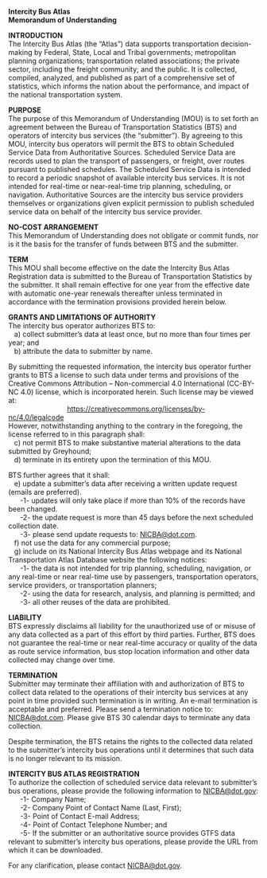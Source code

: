 
**Intercity Bus Atlas**  
**Memorandum of Understanding**  

**INTRODUCTION**  
The Intercity Bus Atlas (the “Atlas”) data supports transportation decision-making by Federal, State, Local and Tribal governments; metropolitan planning organizations; transportation related associations; the private sector, including the freight community; and the public.  It is collected, compiled, analyzed, and published as part of a comprehensive set of statistics, which informs the nation about the performance, and impact of the national transportation system.   

**PURPOSE**  
The purpose of this Memorandum of Understanding (MOU) is to set forth an agreement between the Bureau of Transportation Statistics (BTS) and operators of intercity bus services (the “submitter”).  By agreeing to this MOU, intercity bus operators will permit the BTS to obtain Scheduled Service Data from Authoritative Sources.  Scheduled Service Data are records used to plan the transport of passengers, or freight, over routes pursuant to published schedules. The Scheduled Service Data is intended to record a periodic snapshot of available intercity bus services. It is not intended for real-time or near-real-time trip planning, scheduling, or navigation. Authoritative Sources are the intercity bus service providers themselves or organizations given explicit permission to publish scheduled service data on behalf of the intercity bus service provider.  

**NO-COST ARRANGEMENT**  
This Memorandum of Understanding does not obligate or commit funds, nor is it the basis for the transfer of funds between BTS and the submitter.  

**TERM**  
This MOU shall become effective on the date the Intercity Bus Atlas Registration data is submitted to the Bureau of Transportation Statistics by the submitter.  It shall remain effective for one year from the effective date with automatic one-year renewals thereafter unless terminated in accordance with the termination provisions provided herein below.  

**GRANTS AND LIMITATIONS OF AUTHORITY**  
The intercity bus operator authorizes BTS to:  
&nbsp; &nbsp;a) collect submitter’s data at least once, but no more than four times per year; and  
&nbsp; &nbsp;b) attribute the data to submitter by name.  

By submitting the requested information, the intercity bus operator further grants to BTS a license to such data under terms and provisions of the Creative Commons Attribution – Non-commercial 4.0 International (CC-BY-NC 4.0) license, which is incorporated herein.  Such license may be viewed at:  
&nbsp; &nbsp; &nbsp; &nbsp; &nbsp; &nbsp; &nbsp; &nbsp; &nbsp; &nbsp; &nbsp; &nbsp; &nbsp; &nbsp; &nbsp; 
                       https://creativecommons.org/licenses/by-nc/4.0/legalcode  
However, notwithstanding anything to the contrary in the foregoing, the license referred to in this paragraph shall:  
&nbsp; &nbsp;c) not permit BTS to make substantive material alterations to the data submitted by Greyhound;  
&nbsp; &nbsp;d) terminate in its entirety upon the termination of this MOU.  

BTS further agrees that it shall:  
&nbsp; &nbsp;e) update a submitter’s data after receiving a written update request (emails are preferred).  
&nbsp; &nbsp;&nbsp; &nbsp;-1- updates will only take place if more than 10% of the records have been changed.  
&nbsp; &nbsp;&nbsp; &nbsp;-2- the update request is more than 45 days before the next scheduled collection date.  
&nbsp; &nbsp;&nbsp; &nbsp;-3- please send update requests to: NICBA@dot.com.    
&nbsp; &nbsp;f) not use the data for any commercial purpose;   
&nbsp; &nbsp;g) include on its National Intercity Bus Atlas webpage and its National Transportation Atlas Database website the following notices:   
&nbsp; &nbsp;&nbsp; &nbsp;-1- the data is not intended for trip planning, scheduling, navigation, or any real-time or near real-time use by passengers, transportation operators, service providers, or transportation planners;   
&nbsp; &nbsp;&nbsp; &nbsp;-2- using the data for research, analysis, and planning is permitted; and   
&nbsp; &nbsp;&nbsp; &nbsp;-3- all other reuses of the data are prohibited.    

**LIABILITY**  
BTS expressly disclaims all liability for the unauthorized use of or misuse of any data collected as a part of this effort by third parties. Further, BTS does not guarantee the real-time or near real-time accuracy or quality of the data as route service information, bus stop location information and other data collected may change over time.  

**TERMINATION**  
Submitter may terminate their affiliation with and authorization of BTS to collect data related to the operations of their intercity bus services at any point in time provided such termination is in writing.  An e-mail termination is acceptable and preferred.  Please send a termination notice to: NICBA@dot.com.  Please give BTS 30 calendar days to terminate any data collection.  

Despite termination, the BTS retains the rights to the collected data related to the submitter’s intercity bus operations until it determines that such data is no longer relevant to its mission.  

**INTERCITY BUS ATLAS REGISTRATION**  
To authorize the collection of scheduled service data relevant to submitter’s bus operations, please provide the following information to NICBA@dot.gov:  
&nbsp; &nbsp;&nbsp; &nbsp;-1- Company Name;  
&nbsp; &nbsp;&nbsp; &nbsp;-2- Company Point of Contact Name (Last, First);  
&nbsp; &nbsp;&nbsp; &nbsp;-3- Point of Contact E-mail Address;  
&nbsp; &nbsp;&nbsp; &nbsp;-4- Point of Contact Telephone Number; and  
&nbsp; &nbsp;&nbsp; &nbsp;-5- If the submitter or an authoritative source provides GTFS data relevant to submitter’s intercity bus operations, please provide the URL from which it can be downloaded.  

For any clarification, please contact NICBA@dot.gov.  
